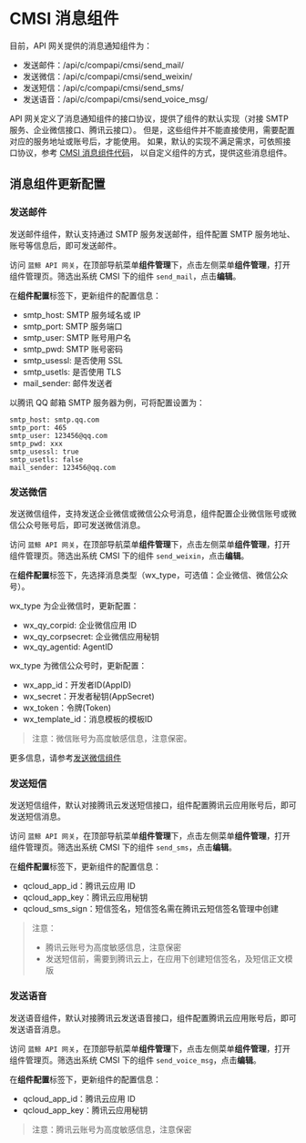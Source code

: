 # CMSI 消息组件

目前，API 网关提供的消息通知组件为：
- 发送邮件：/api/c/compapi/cmsi/send_mail/
- 发送微信：/api/c/compapi/cmsi/send_weixin/
- 发送短信：/api/c/compapi/cmsi/send_sms/
- 发送语音：/api/c/compapi/cmsi/send_voice_msg/

API 网关定义了消息通知组件的接口协议，提供了组件的默认实现（对接 SMTP 服务、企业微信接口、腾讯云接口）。
但是，这些组件并不能直接使用，需要配置对应的服务地址或账号后，才能使用。
如果，默认的实现不满足需求，可依照接口协议，参考 [CMSI 消息组件代码](https://github.com/Tencent/bk-PaaS/tree/develop/paas2/esb/components/generic/templates/cmsi)，
以自定义组件的方式，提供这些消息组件。

## 消息组件更新配置

### 发送邮件

发送邮件组件，默认支持通过 SMTP 服务发送邮件，组件配置 SMTP 服务地址、账号等信息后，即可发送邮件。

访问 `蓝鲸 API 网关`，在顶部导航菜单**组件管理**下，点击左侧菜单**组件管理**，打开组件管理页。筛选出系统 CMSI 下的组件 `send_mail`，点击**编辑**。

在**组件配置**标签下，更新组件的配置信息：
- smtp_host: SMTP 服务域名或 IP
- smtp_port: SMTP 服务端口
- smtp_user: SMTP 账号用户名
- smtp_pwd: SMTP 账号密码
- smtp_usessl: 是否使用 SSL
- smtp_usetls: 是否使用 TLS
- mail_sender: 邮件发送者

以腾讯 QQ 邮箱 SMTP 服务器为例，可将配置设置为：
```
smtp_host: smtp.qq.com
smtp_port: 465
smtp_user: 123456@qq.com
smtp_pwd: xxx
smtp_usessl: true
smtp_usetls: false
mail_sender: 123456@qq.com
```

### 发送微信

发送微信组件，支持发送企业微信或微信公众号消息，组件配置企业微信账号或微信公众号账号后，即可发送微信消息。

访问 `蓝鲸 API 网关`，在顶部导航菜单**组件管理**下，点击左侧菜单**组件管理**，打开组件管理页。筛选出系统 CMSI 下的组件 `send_weixin`，点击**编辑**。

在**组件配置**标签下，先选择消息类型（wx_type，可选值：企业微信、微信公众号）。

wx_type 为企业微信时，更新配置：
- wx_qy_corpid: 企业微信应用 ID
- wx_qy_corpsecret: 企业微信应用秘钥
- wx_qy_agentid: AgentID

wx_type 为微信公众号时，更新配置：
- wx_app_id：开发者ID(AppID)
- wx_secret：开发者秘钥(AppSecret)
- wx_token：令牌(Token)
- wx_template_id：消息模板的模板ID

> 注意：微信账号为高度敏感信息，注意保密。

更多信息，请参考[发送微信组件](./send-weixin.md)

### 发送短信

发送短信组件，默认对接腾讯云发送短信接口，组件配置腾讯云应用账号后，即可发送短信消息。

访问 `蓝鲸 API 网关`，在顶部导航菜单**组件管理**下，点击左侧菜单**组件管理**，打开组件管理页。筛选出系统 CMSI 下的组件 `send_sms`，点击**编辑**。

在**组件配置**标签下，更新组件的配置信息：
- qcloud_app_id：腾讯云应用 ID
- qcloud_app_key：腾讯云应用秘钥
- qcloud_sms_sign：短信签名，短信签名需在腾讯云短信签名管理中创建

> 注意：
> - 腾讯云账号为高度敏感信息，注意保密
> - 发送短信前，需要到腾讯云上，在应用下创建短信签名，及短信正文模版

### 发送语音

发送语音组件，默认对接腾讯云发送语音接口，组件配置腾讯云应用账号后，即可发送语音消息。

访问 `蓝鲸 API 网关`，在顶部导航菜单**组件管理**下，点击左侧菜单**组件管理**，打开组件管理页。筛选出系统 CMSI 下的组件 `send_voice_msg`，点击**编辑**。

在**组件配置**标签下，更新组件的配置信息：
- qcloud_app_id：腾讯云应用 ID
- qcloud_app_key：腾讯云应用秘钥

> 注意：腾讯云账号为高度敏感信息，注意保密
